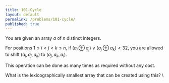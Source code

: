 ```yaml
---
title: 101-Cycle
layout: default
permalink: /problems/101-cycle/
published: true
---
```


You are given an array $a$ of $n$ distinct integers.

For positions $1 \leq i < j < k \leq n$, if $(a_i \oplus a_j) \lor (a_j \oplus a_k) < 32$, you are allowed to shift $(a_i, a_j, a_k)$ to $(a_j, a_k, a_i)$.

This operation can be done as many times as required without any cost.

What is the lexicographically smallest array that can be created using this? \\
